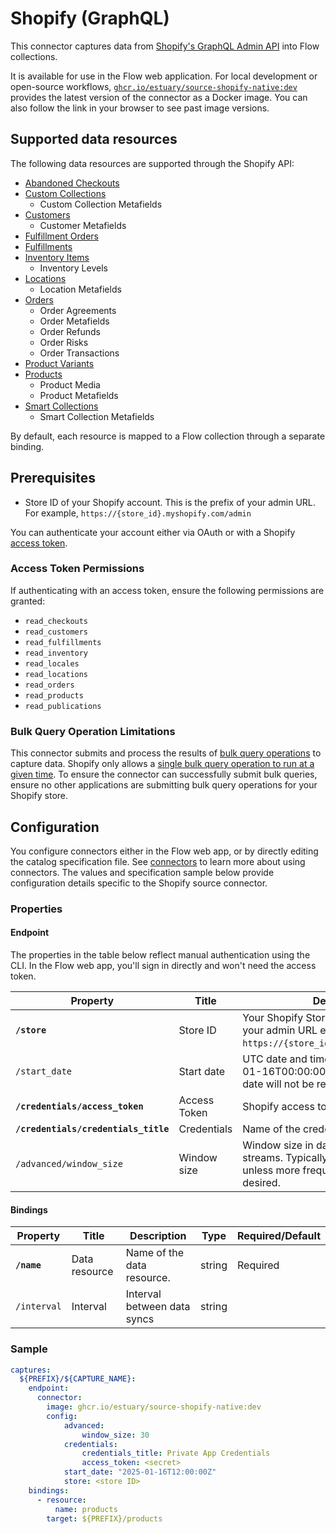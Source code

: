 
# Shopify (GraphQL)

This connector captures data from [Shopify's GraphQL Admin API](https://shopify.dev/docs/api/admin-graphql) into Flow collections.

It is available for use in the Flow web application. For local development or open-source workflows, [`ghcr.io/estuary/source-shopify-native:dev`](https://ghcr.io/estuary/source-shopify-native:dev) provides the latest version of the connector as a Docker image. You can also follow the link in your browser to see past image versions.

## Supported data resources

The following data resources are supported through the Shopify API:

* [Abandoned Checkouts](https://shopify.dev/docs/api/admin-graphql/2025-04/queries/abandonedCheckouts?example=Retrieves+a+list+of+abandoned+checkouts)
* [Custom Collections](https://shopify.dev/docs/api/admin-graphql/2025-04/queries/collections?example=Retrieves+a+list+of+custom+collections)
   * Custom Collection Metafields
* [Customers](https://shopify.dev/docs/api/admin-graphql/2025-04/queries/customers)
   * Customer Metafields
* [Fulfillment Orders](https://shopify.dev/docs/api/admin-graphql/2025-04/queries/fulfillmentorders)
* [Fulfillments](https://shopify.dev/docs/api/admin-graphql/2025-04/queries/fulfillment)
* [Inventory Items](https://shopify.dev/docs/api/admin-graphql/2025-04/queries/inventoryItems?example=Retrieves+a+detailed+list+for+inventory+items+by+IDs)
   * Inventory Levels
* [Locations](https://shopify.dev/docs/api/admin-graphql/2025-04/queries/locations?example=Retrieve+a+list+of+locations)
   * Location Metafields
* [Orders](https://shopify.dev/docs/api/admin-graphql/2025-04/queries/orders?example=Retrieve+a+list+of+orders)
   * Order Agreements
   * Order Metafields
   * Order Refunds
   * Order Risks
   * Order Transactions
* [Product Variants](https://shopify.dev/docs/api/admin-graphql/2025-04/queries/productvariants)
* [Products](https://shopify.dev/docs/api/admin-graphql/2025-01/queries/products)
   * Product Media
   * Product Metafields
* [Smart Collections](https://shopify.dev/docs/api/admin-graphql/2025-04/queries/collections)
   * Smart Collection Metafields

By default, each resource is mapped to a Flow collection through a separate binding.

## Prerequisites

* Store ID of your Shopify account. This is the prefix of your admin URL. For example, `https://{store_id}.myshopify.com/admin`

You can authenticate your account either via OAuth or with a Shopify [access token](https://shopify.dev/docs/apps/build/authentication-authorization/access-tokens/generate-app-access-tokens-admin).

### Access Token Permissions

If authenticating with an access token, ensure the following permissions are granted:
* `read_checkouts`
* `read_customers`
* `read_fulfillments`
* `read_inventory`
* `read_locales`
* `read_locations`
* `read_orders`
* `read_products`
* `read_publications`

### Bulk Query Operation Limitations

This connector submits and process the results of [bulk query operations](https://shopify.dev/docs/api/admin-graphql/2025-01/mutations/bulkoperationrunquery) to capture data. Shopify only allows a [single bulk query operation to run at a given time](https://shopify.dev/docs/api/usage/bulk-operations/queries#limitations). To ensure the connector can successfully submit bulk queries, ensure no other applications are submitting bulk query operations for your Shopify store.

## Configuration

You configure connectors either in the Flow web app, or by directly editing the catalog specification file.
See [connectors](../../../concepts/connectors.md#using-connectors) to learn more about using connectors. The values and specification sample below provide configuration details specific to the Shopify source connector.

### Properties

#### Endpoint

The properties in the table below reflect manual authentication using the CLI. In the Flow web app,
you'll sign in directly and won't need the access token.

| Property | Title | Description | Type | Required/Default |
|---|---|---|---|---|
| **`/store`** | Store ID | Your Shopify Store ID. Use the prefix of your admin URL e.g. `https://{store_id}.myshopify.com/admin`.  | string | Required |
| `/start_date` | Start date | UTC date and time in the format 2025-01-16T00:00:00Z. Any data before this date will not be replicated. | string | 30 days before the present date |
| **`/credentials/access_token`** | Access Token | Shopify access token. | string | Required |
| **`/credentials/credentials_title`** | Credentials | Name of the credentials set | string | Required |
| `/advanced/window_size` | Window size | Window size in days for incrementals streams. Typically left as the default unless more frequent checkpoints are desired. | integer | 30 |

#### Bindings

| Property | Title | Description | Type | Required/Default |
|---|---|---|---|---|
| **`/name`** | Data resource | Name of the data resource. | string | Required |
| `/interval` | Interval | Interval between data syncs | string |          |


### Sample

```yaml
captures:
  ${PREFIX}/${CAPTURE_NAME}:
    endpoint:
      connector:
        image: ghcr.io/estuary/source-shopify-native:dev
        config:
            advanced:
                window_size: 30
            credentials:
                credentials_title: Private App Credentials
                access_token: <secret>
            start_date: "2025-01-16T12:00:00Z"
            store: <store ID>
    bindings:
      - resource:
          name: products
        target: ${PREFIX}/products
```
